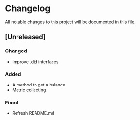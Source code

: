 # Changelog
All notable changes to this project will be documented in this file.

## [Unreleased]

### Changed
- Improve .did interfaces

### Added
- A method to get a balance
- Metric collecting

### Fixed
- Refresh README.md
